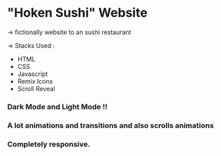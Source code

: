 # "Hoken Sushi" Website

-> fictionally website to an sushi restaurant

-> Stacks Used :
- HTML
- CSS
- Javascript
- Remix Icons
- Scroll Reveal


### Dark Mode and Light Mode !!
### A lot animations and transitions and also scrolls animations

### Completely responsive.
